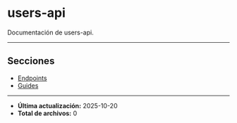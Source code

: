# users-api

Documentación de users-api.

---

## Secciones

- [Endpoints](./Endpoints/README.md)
- [Guides](./Guides/README.md)

---

- **Última actualización:** 2025-10-20  
- **Total de archivos:** 0

